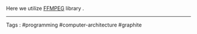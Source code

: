 Here we utilize [FFMPEG](https://ffmpegwasm.netlify.app/docs/api/ffmpeg/) library . 
____
Tags : #programming #computer-architecture #graphite